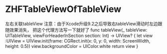# ZHFTableViewOfTableView
左右关联tableView
注意：由于Xcode升级9.2之后导致右tableView滑动时左边跟随效果消失，
把这个代理方法写一下就好了
func tableView(_ tableView: UITableView, viewForHeaderInSection section: Int) -> UIView? {
        let view :UIView = UIView.init(frame: CGRect.init(x: 0, y: 0, width: ScreenWidth, height: 0.5))
        view.backgroundColor = UIColor.white
        return view
    }
